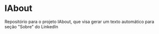 # IAbout
Repositório para o projeto IAbout, que visa gerar um texto automático para seção "Sobre" do LinkedIn
